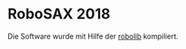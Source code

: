 # RoboSAX 2018

Die Software wurde mit Hilfe der [robolib](https://github.com/RoboAG/avr_robolib) kompiliert.
